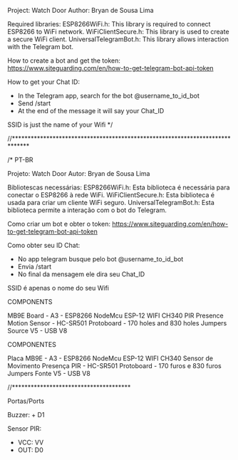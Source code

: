 Project: Watch Door
Author: Bryan de Sousa Lima

Required libraries:
 ESP8266WiFi.h: This library is required to connect ESP8266 to WiFi network.
 WiFiClientSecure.h: This library is used to create a secure WiFi client.
 UniversalTelegramBot.h: This library allows interaction with the Telegram bot.

How to create a bot and get the token: https://www.siteguarding.com/en/how-to-get-telegram-bot-api-token

How to get your Chat ID:
 - In the Telegram app, search for the bot @username_to_id_bot
 - Send /start
 - At the end of the message it will say your Chat_ID

SSID is just the name of your Wifi
*/

//*****************************************************************************

/* PT-BR

Projeto: Watch Door
Autor: Bryan de Sousa Lima

Bibliotescas necessárias:
    ESP8266WiFi.h: Esta biblioteca é necessária para conectar o ESP8266 à rede WiFi.
    WiFiClientSecure.h: Esta biblioteca é usada para criar um cliente WiFi seguro.
    UniversalTelegramBot.h: Esta biblioteca permite a interação com o bot do Telegram.

Como criar um bot e obter o token: https://www.siteguarding.com/en/how-to-get-telegram-bot-api-token

Como obter seu ID Chat:
   - No app telegram busque pelo bot @username_to_id_bot
   - Envia /start
   - No final da mensagem ele dira seu Chat_ID

SSID é apenas o nome do seu Wifi


COMPONENTS

MB9E Board - A3 - ESP8266 NodeMcu ESP-12 WIFI CH340
PIR Presence Motion Sensor - HC-SR501
Protoboard - 170 holes and 830 holes
Jumpers
Source V5 - USB V8


COMPONENTES

Placa MB9E - A3 - ESP8266 NodeMcu ESP-12 WIFI CH340
Sensor de Movimento Presença PIR - HC-SR501
Protoboard - 170 furos e 830 furos
Jumpers
Fonte V5 - USB V8


//**************************************

Portas/Ports

Buzzer: + D1

Sensor PIR: 
   - VCC: VV
   - OUT: D0
